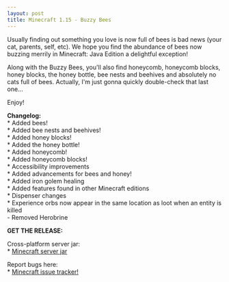 ```yaml
---
layout: post
title: Minecraft 1.15 - Buzzy Bees
---
```


Usually finding out something you love is now full of bees is bad news (your cat, parents, self, etc). We hope you find the abundance of bees now buzzing merrily in Minecraft: Java Edition a delightful exception!<br>

Along with the Buzzy Bees, you'll also find honeycomb, honeycomb blocks, honey blocks, the honey bottle, bee nests and beehives and absolutely no cats full of bees. Actually, I'm just gonna quickly double-check that last one...<br>

Enjoy!<br>

**Changelog:**<br>
\* Added bees!<br>
\* Added bee nests and beehives!<br>
\* Added honey blocks!<br>
\* Added the honey bottle!<br>
\* Added honeycomb!<br>
\* Added honeycomb blocks!<br>
\* Accessibility improvements<br>
\* Added advancements for bees and honey!<br>
\* Added iron golem healing<br>
\* Added features found in other Minecraft editions<br>
\* Dispenser changes<br>
\* Experience orbs now appear in the same location as loot when an entity is killed<br>
\- Removed Herobrine<br>

**GET THE RELEASE:**<br>

Cross-platform server jar:<br>
\* [Minecraft server jar](https://launcher.mojang.com/v1/objects/e9f105b3c5c7e85c7b445249a93362a22f62442d/server.jar)<br>

Report bugs here:<br>
\* [Minecraft issue tracker!](https://bugs.mojang.com/browse/MC)<br>